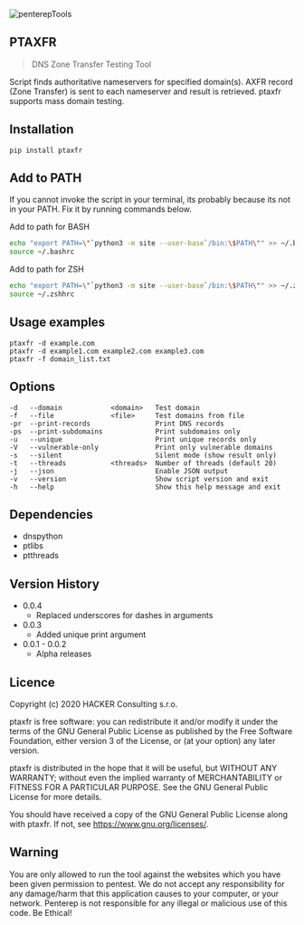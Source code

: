 ![penterepTools](https://www.penterep.com/external/penterepToolsLogo.png)


## PTAXFR
> DNS Zone Transfer Testing Tool

Script finds authoritative nameservers for specified domain(s). AXFR record (Zone Transfer) is sent to each nameserver and result is retrieved. ptaxfr supports mass domain testing.


## Installation

```
pip install ptaxfr
```

## Add to PATH
If you cannot invoke the script in your terminal, its probably because its not in your PATH. Fix it by running commands below.

Add to path for BASH
```bash
echo "export PATH=\"`python3 -m site --user-base`/bin:\$PATH\"" >> ~/.bashrc
source ~/.bashrc
```
Add to path for ZSH
```bash
echo "export PATH=\"`python3 -m site --user-base`/bin:\$PATH\"" >> ~/.zshhrc
source ~/.zshhrc
```

## Usage examples
```
ptaxfr -d example.com
ptaxfr -d example1.com example2.com example3.com
ptaxfr -f domain_list.txt
```

## Options
```
-d   --domain            <domain>   Test domain
-f   --file              <file>     Test domains from file
-pr  --print-records                Print DNS records
-ps  --print-subdomains             Print subdomains only
-u   --unique                       Print unique records only
-V   --vulnerable-only              Print only vulnerable domains
-s   --silent                       Silent mode (show result only)
-t   --threads           <threads>  Number of threads (default 20)
-j   --json                         Enable JSON output
-v   --version                      Show script version and exit
-h   --help                         Show this help message and exit
```

## Dependencies
- dnspython
- ptlibs
- ptthreads

## Version History
* 0.0.4
    * Replaced underscores for dashes in arguments
* 0.0.3
    * Added unique print argument
* 0.0.1 - 0.0.2
    * Alpha releases

## Licence

Copyright (c) 2020 HACKER Consulting s.r.o.

ptaxfr is free software: you can redistribute it and/or modify
it under the terms of the GNU General Public License as published by
the Free Software Foundation, either version 3 of the License, or
(at your option) any later version.

ptaxfr is distributed in the hope that it will be useful,
but WITHOUT ANY WARRANTY; without even the implied warranty of
MERCHANTABILITY or FITNESS FOR A PARTICULAR PURPOSE.  See the
GNU General Public License for more details.

You should have received a copy of the GNU General Public License
along with ptaxfr.  If not, see <https://www.gnu.org/licenses/>.

## Warning

You are only allowed to run the tool against the websites which
you have been given permission to pentest. We do not accept any
responsibility for any damage/harm that this application causes to your
computer, or your network. Penterep is not responsible for any illegal
or malicious use of this code. Be Ethical!